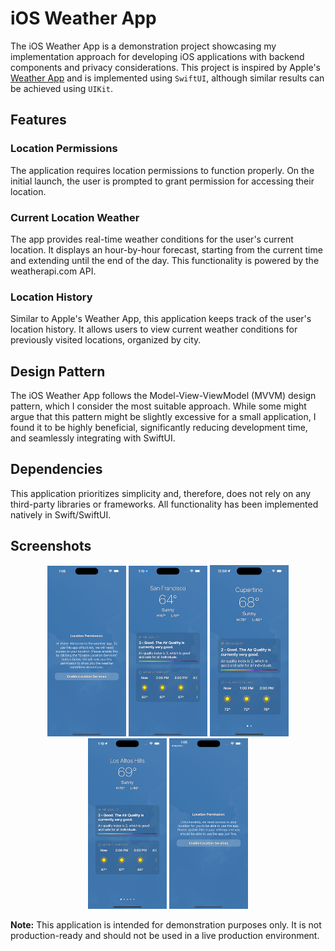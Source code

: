 # iOS Weather App

The iOS Weather App is a demonstration project showcasing my implementation approach for developing iOS applications with backend components and privacy considerations. This project is inspired by Apple's [Weather App](https://apps.apple.com/us/app/weather/id1069513131) and is implemented using `SwiftUI`, although similar results can be achieved using `UIKit`.

## Features

### Location Permissions
The application requires location permissions to function properly. On the initial launch, the user is prompted to grant permission for accessing their location.

### Current Location Weather
The app provides real-time weather conditions for the user's current location. It displays an hour-by-hour forecast, starting from the current time and extending until the end of the day. This functionality is powered by the weatherapi.com API.

### Location History
Similar to Apple's Weather App, this application keeps track of the user's location history. It allows users to view current weather conditions for previously visited locations, organized by city.

## Design Pattern

The iOS Weather App follows the Model-View-ViewModel (MVVM) design pattern, which I consider the most suitable approach. While some might argue that this pattern might be slightly excessive for a small application, I found it to be highly beneficial, significantly reducing development time, and seamlessly integrating with SwiftUI.

## Dependencies

This application prioritizes simplicity and, therefore, does not rely on any third-party libraries or frameworks. All functionality has been implemented natively in Swift/SwiftUI.

## Screenshots

<p align="center">
    <img src="Assets/screenshot-1.png" alt="Location Prompt" width="25%">
    <img src="Assets/screenshot-2.png" alt="Single City View" width="25%">
    <img src="Assets/screenshot-3.png" alt="Double City View" width="25%">
    <img src="Assets/screenshot-4.png" alt="Multiple City View" width="25%">
    <img src="Assets/screenshot-5.png" alt="Location Services Disabled" width="25%">
</p>

**Note:** This application is intended for demonstration purposes only. It is not production-ready and should not be used in a live production environment.

